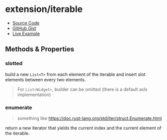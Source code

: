 # extension/iterable

- [Source Code](../../lib/extension/src/iterable.dart)
- [GitHub Gist](https://gist.github.com/lopo12123/fa2d412f12dff1c555853c60b49ff22f)
- [Live Example](https://dartpad.dev/?id=fa2d412f12dff1c555853c60b49ff22f&run=true&channel=stable)

## Methods & Properties

### slotted

build a new `List<T>` from each element of the iterable and insert slot elements between every two elements.

> For `List<Widget>`, builder can be omitted (there is a default asIs implementation)

### enumerate

> something like https://doc.rust-lang.org/std/iter/struct.Enumerate.html

return a new iterator that yields the current index and the current element of the iterable.
